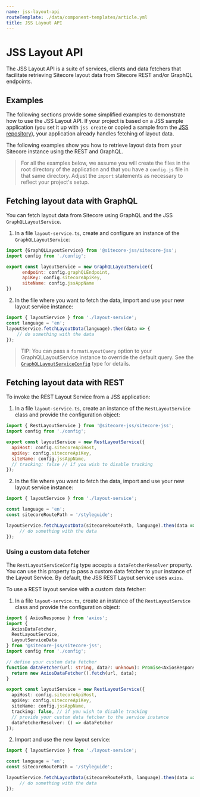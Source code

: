 ```yaml
---
name: jss-layout-api
routeTemplate: ./data/component-templates/article.yml
title: JSS Layout API
---
```

# JSS Layout API

The JSS Layout API is a suite of services, clients and data fetchers that facilitate retrieving Sitecore layout data from Sitecore REST and/or GraphQL endpoints.
## Examples

The following sections provide some simplified examples to demonstrate how to use the JSS Layout API. If your project is based on a JSS sample application (you set it up with `jss create` or copied a sample from the [JSS repository](https://github.com/Sitecore/jss/tree/master/samples)), your application already handles fetching of layout data.

The following examples show you how to retrieve layout data from your Sitecore instance using the REST and GraphQL. 

> For all the examples below, we assume you will create the files in the root directory of the application and that you have a `config.js` file in that same directory. Adjust the `import` statements as necessary to reflect your project's setup.

## Fetching layout data with GraphQL

You can fetch layout data from Sitecore using GraphQL and the JSS `GraphQLLayoutService`. 

1. In a file `layout-service.ts`, create and configure an instance of the `GraphQLLayoutService`: 

```javascript
import {GraphQLLayoutService} from '@sitecore-jss/sitecore-jss';
import config from './config';

export const layoutService = new GraphQLLayoutService({
      endpoint: config.graphQLEndpoint,
      apiKey: config.sitecoreApiKey,
      siteName: config.jssAppName
})
```

2. In the file where you want to fetch the data, import and use your new layout service instance: 

```javascript
import { layoutService } from './layout-service';
const language = 'en';
layoutService.fetchLayoutData(language).then(data => {
    // do something with the data
});
```

> TIP: You can pass a `formatLayoutQuery` option to your GraphQLLayoutService instance to override the default query. See the [`GraphQLLayoutServiceConfig`](https://github.com/Sitecore/jss/blob/release/18.0.0/packages/sitecore-jss/src/layout/graphql-layout-service.ts) type for details. 

## Fetching layout data with REST

To invoke the REST Layout Service from a JSS application: 

1. In a file `layout-service.ts`, create an instance of the `RestLayoutService` class and provide the configuration object:

```javascript
import { RestLayoutService } from '@sitecore-jss/sitecore-jss';
import config from './config';

export const layoutService = new RestLayoutService({
  apiHost: config.sitecoreApiHost,
  apiKey: config.sitecoreApiKey,
  siteName: config.jssAppName,
  // tracking: false // if you wish to disable tracking
});
```
2. In the file where you want to fetch the data, import and use your new layout service instance: 

```javascript
import { layoutService } from './layout-service';

const language = 'en';
const sitecoreRoutePath = '/styleguide';

layoutService.fetchLayoutData(sitecoreRoutePath, language).then(data => {
     // do something with the data
});
```

### Using a custom data fetcher

The `RestLayoutServiceConfig` type accepts a `dataFetcherResolver` property. You can use this property to pass a custom data fetcher to your instance of the Layout Service. By default, the JSS REST Layout service uses `axios`.

To use a REST layout service with a custom data fetcher: 

1. In a file `layout-service.ts`, create an instance of the `RestLayoutService` class and provide the configuration object:

```typescript
import { AxiosResponse } from 'axios';
import { 
  AxiosDataFetcher,
  RestLayoutService,
  LayoutServiceData
} from '@sitecore-jss/sitecore-jss';
import config from './config';

// define your custom data fetcher
function dataFetcher(url: string, data?: unknown): Promise<AxiosResponse<LayoutServiceData>> {
  return new AxiosDataFetcher().fetch(url, data);
}

export const layoutService = new RestLayoutService({
  apiHost: config.sitecoreApiHost,
  apiKey: config.sitecoreApiKey,
  siteName: config.jssAppName,
  tracking: false, // if you wish to disable tracking
  // provide your custom data fetcher to the service instance
  dataFetcherResolver: () => dataFetcher
});
```

2. Import and use the new layout service:  

```javascript
import { layoutService } from './layout-service';

const language = 'en';
const sitecoreRoutePath = '/styleguide';

layoutService.fetchLayoutData(sitecoreRoutePath, language).then(data => {
     // do something with the data
});
```

